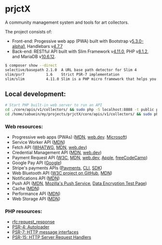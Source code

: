 # prjctX

A community management system and tools for art collectors.

The project consists of:
- Front-end: Progessive web app (PWA) built with Bootstrap v[5.3.0-alpha1][bootstrap], Handlebars v[4.7.7][handlebars]
- Back-end: RESTful API built with Slim Framework v[4.11.0][slim], PHP v[8.1.2][php], and MariaDB v[10.6.12][mariadb].

```bash
$ composer show --direct 
selective/basepath 2.1.0  A URL base path detector for Slim 4
slim/psr7          1.6    Strict PSR-7 implementation
slim/slim          4.11.0 Slim is a PHP micro framework that helps you quickly write simple yet powerful web applications and APIs
```

## Local development:

```bash
# Start PHP built-in web server to run an API
cd ./core/apis/v1/collectors/ && sudo php -S localhost:8888 -t public public/index.php
cd /home/sabuein/my/projects/prjctX/core/apis/v1/collectors/ && sudo php -S localhost:8888 -t public public/index.php
```

### Web resources:

- Progressive web apps (PWAs) ([MDN][pwamdn], [web.dev][pwaweb]. [Microsoft][mspwa])
- Service Worker API ([MDN][servicemdn])
- Fetch API ([WHATWG][fetchwhat], [MDN][fetchmdn], [web.dev][fetchweb])
- Credential Management API ([MDN][creapimdn], [web.dev][creapiweb])
- Payment Request API ([W3C][payw3c], [MDN][paymdn], [web.dev][payweb], [Apple][payapple], [freeCodeCamp][payfreecode])
- Google Pay API ([Google][paygoogle])
- Stripe's payments APIs ([Payments][stripeapis], [CLI][stripcli], [SDK][stripephp])
- Web Bluetooth API ([W3C project on GitHub][btw3c], [MDN][btmdn])
- Notifications API ([MDN][notifimdn])
- Push API ([MDN][pushmdn], [Mozilla's Push Service][mozillapush], [Data Encryption Test Page][pushdatatest])
- Cache ([MDN][cachemdn])
- Performance API ([MDN][performdn])
- Web Storage API ([MDN][storagemdn])

### PHP resources:

- [rfc:request_response][rfc_rr]
- [PSR-4: Autoloader][psr4]
- [PSR-7: HTTP message interfaces][psr7]
- [PSR-15: HTTP Server Request Handlers][psr15]

[slim]: https://www.slimframework.com/2022/11/06/slim-4.11.0-release.html "Slim 4.11.0 released - Slim Framework"
[php]: https://www.php.net/releases/8_1_2.php "PHP: PHP 8.1.2 Release Announcement"
[mariadb]: https://mariadb.com/kb/en/mariadb-10-6-12-release-notes/ "MariaDB 10.6.12 Release Notes - MariaDB Knowledge Base"
[psr4]: https://www.php-fig.org/psr/psr-4/ "PSR-4: Autoloader - PHP-FIG"
[psr7]: https://www.php-fig.org/psr/psr-7/ "PSR-7: HTTP message interfaces - PHP-FIG"
[psr15]: https://www.php-fig.org/psr/psr-15/ "PSR-15: HTTP Server Request Handlers - PHP-FIG"
[fetchwhat]: https://fetch.spec.whatwg.org/ "Fetch Standard"
[fetchmdn]: https://developer.mozilla.org/en-US/docs/Web/API/Fetch_API "Fetch API - Web APIs | MDN"
[fetchweb]: https://web.dev/introduction-to-fetch/ "Introduction to fetch()"
[creapimdn]: https://developer.mozilla.org/en-US/docs/Web/API/Credential_Management_API "Credential Management API - Web APIs | MDN"
[creapiweb]: https://web.dev/security-credential-management/ "The Credential Management API"
[payw3c]: https://www.w3.org/TR/payment-request/ "Payment Request API"
[paymdn]: https://developer.mozilla.org/en-US/docs/Web/API/Payment_Request_API "Payment Request API - Web APIs | MDN"
[payweb]: https://web.dev/how-payment-request-api-works/ "How Payment Request API works"
[payapple]: https://developer.apple.com/documentation/apple_pay_on_the_web/payment_request_api "Payment Request API | Apple Developer Documentation"
[stripeapis]: https://stripe.com/docs/payments/online-payments "Get started with Stripe APIs | Stripe Documentation"
[stripcli]: https://stripe.com/docs/stripe-cli/overview "Stripe CLI | Stripe Documentation"
[stripephp]: https://github.com/stripe/stripe-php "stripe/stripe-php: PHP library for the Stripe API"
[paygoogle]: https://developers.google.com/pay/api/web/overview "Overview  |  Google Pay API  |  Google Developers"
[payfreecode]: https://www.freecodecamp.org/news/payment-request-api-javascript/ "How to Use the Payment Request API in JavaScript"
[rfc_rr]: https://wiki.php.net/rfc/request_response "PHP: rfc:request_response"
[bootstrap]: https://getbootstrap.com/docs/5.3/getting-started/introduction/ "Get started with Bootstrap · Bootstrap v5.3"
[btmdn]: https://developer.mozilla.org/en-US/docs/Web/API/Web_Bluetooth_API "Web Bluetooth API - Web APIs | MDN"
[btw3c]: https://github.com/WebBluetoothCG/web-bluetooth "WebBluetoothCG/web-bluetooth: Bluetooth support for the Web."
[pwamdn]: https://developer.mozilla.org/en-US/docs/Web/Progressive_web_apps "Progressive web apps (PWAs) | MDN"
[pwaweb]: https://web.dev/progressive-web-apps/ "Progressive Web Apps - web.dev"
[pushmdn]: https://developer.mozilla.org/en-US/docs/Web/API/Push_API "Push API - Web APIs | MDN"
[notifimdn]: https://developer.mozilla.org/en-US/docs/Web/API/Notifications_API "Notifications API - Web APIs | MDN"
[servicemdn]: https://developer.mozilla.org/en-US/docs/Web/API/Service_Worker_API "Service Worker API"
[pushdatatest]: https://jrconlin.github.io/WebPushDataTestPage/ "Web Push: Data Encryption Test Page"
[cachemdn]: https://developer.mozilla.org/en-US/docs/Web/API/Cache "Cache - Web APIs | MDN"
[mozillapush]: https://blog.mozilla.org/services/2016/08/23/sending-vapid-identified-webpush-notifications-via-mozillas-push-service/ "Sending VAPID identified WebPush Notifications via Mozilla’s Push Service | Mozilla Services"
[mspwa]: https://learn.microsoft.com/en-us/microsoft-edge/progressive-web-apps-chromium/ "Overview of Progressive Web Apps (PWAs) - Microsoft Edge Development | Microsoft Learn"
[performdn]: https://developer.mozilla.org/en-US/docs/Web/API/Performance_API "Performance API - Web APIs | MDN"
[storagemdn]: https://developer.mozilla.org/en-US/docs/Web/API/Web_Storage_API "Web Storage API - Web APIs | MDN"
[handlebars]: https://handlebarsjs.com/installation/#downloading-handlebars "Handlebars"